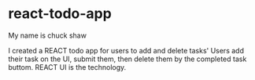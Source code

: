 # react-todo-app
My name is chuck shaw

I created a REACT todo app for users to add and delete tasks'
Users add their task on the UI, submit them, then delete them by the completed task buttom.
REACT UI is the technology.
